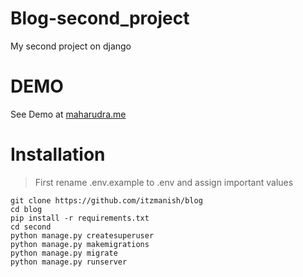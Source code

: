 # Blog-second_project

My second project on django

# DEMO

See Demo at [maharudra.me](https://maharudra.me)

# Installation

> First rename .env.example to .env and assign important values

```
git clone https://github.com/itzmanish/blog
cd blog
pip install -r requirements.txt
cd second
python manage.py createsuperuser
python manage.py makemigrations
python manage.py migrate
python manage.py runserver
```
